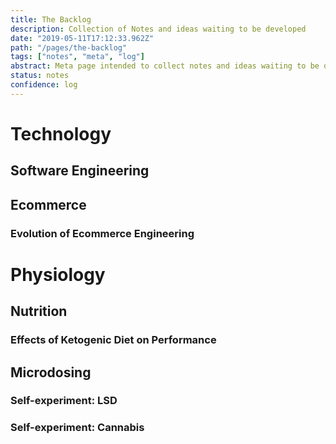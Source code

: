 ```yaml
---
title: The Backlog
description: Collection of Notes and ideas waiting to be developed
date: "2019-05-11T17:12:33.962Z"
path: "/pages/the-backlog"
tags: ["notes", "meta", "log"]
abstract: Meta page intended to collect notes and ideas waiting to be developed
status: notes
confidence: log
---
```


# Technology

## Software Engineering

## Ecommerce 
### Evolution of Ecommerce Engineering

# Physiology

## Nutrition
### Effects of Ketogenic Diet on Performance


## Microdosing
### Self-experiment: LSD
### Self-experiment: Cannabis
